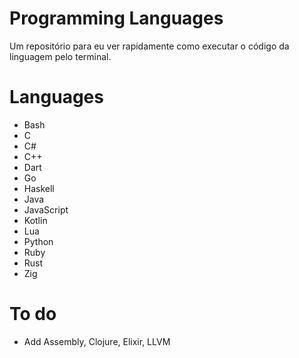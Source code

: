 # Programming Languages
Um repositório para eu ver rapidamente como executar o código da linguagem pelo terminal.  

# Languages
* Bash
* C
* C#
* C++
* Dart
* Go
* Haskell
* Java
* JavaScript
* Kotlin
* Lua
* Python
* Ruby
* Rust
* Zig

# To do
* Add Assembly, Clojure, Elixir, LLVM
